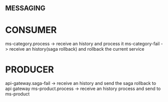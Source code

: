 ## MESSAGING

# CONSUMER
ms-category.process -> receive an history and process it
ms-category-fail -> receive an history(saga rollback) and rollback the current service

# PRODUCER
api-gateway.saga-fail -> receive an history and send the saga rollback to api gateway
ms-product.process -> receive an history process and send to ms-product
